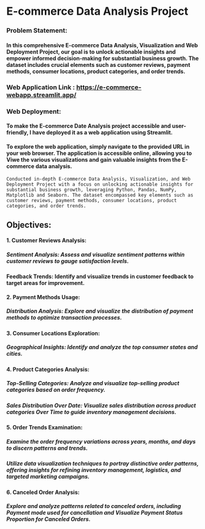 # E-commerce Data Analysis Project

### Problem Statement:

#### In this comprehensive E-commerce Data Analysis, Visualization and Web Deployment Project, our goal is to unlock actionable insights and empower informed decision-making for substantial business growth. The dataset includes crucial elements such as customer reviews, payment methods, consumer locations, product categories, and order trends.

### Web Application Link : https://e-commerce-webapp.streamlit.app/

### Web Deployment: 
#### To make the E-commerce Date Analysis project accessible and user-friendly, I have deployed it as a web application using Streamlit.
#### To explore the web application, simply navigate to the provided URL in your web browser. The application is accessible online, allowing you to Viwe the various visualizations and gain valuable insights from the E-commerce data analysis.
```Conducted in-depth E-commerce Data Analysis, Visualization, and Web Deployment Project with a focus on unlocking actionable insights for substantial business growth, leveraging Python, Pandas, NumPy, Matplotlib and Seaborn. The dataset encompassed key elements such as customer reviews, payment methods, consumer locations, product categories, and order trends.```


## Objectives:

#### 1. Customer Reviews Analysis:
##### Sentiment Analysis: Assess and visualize sentiment patterns within customer reviews to gauge satisfaction levels.
#### Feedback Trends: Identify and visualize trends in customer feedback to target areas for improvement.

#### 2. Payment Methods Usage:
##### Distribution Analysis: Explore and visualize the distribution of payment methods to optimize transaction processes.

#### 3. Consumer Locations Exploration:
##### Geographical Insights: Identify and analyze the top consumer states and cities.

#### 4. Product Categories Analysis: 
##### Top-Selling Categories: Analyze and visualize top-selling product categories based on order frequency.
##### Sales Distribution Over Date: Visualize sales distribution across product categories Over Time to guide inventory management decisions.

#### 5. Order Trends Examination:
##### Examine the order frequency variations across years, months, and days to discern patterns and trends.
##### Utilize data visualization techniques to portray distinctive order patterns, offering insights for refining inventory management, logistics, and targeted marketing campaigns.

#### 6. Canceled Order Analysis:
##### Explore and analyze patterns related to canceled orders, including Payment mode used for cancellation and Visualize Payment Status Proportion for Canceled Orders.




